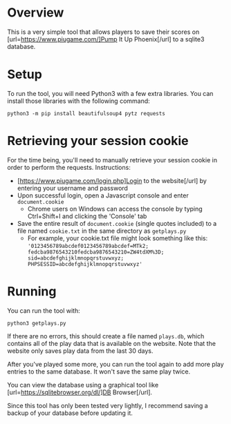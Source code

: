 # Overview

This is a very simple tool that allows players to save their scores on [url=https://www.piugame.com/]Pump It Up Phoenix[/url] to a sqlite3 database.

# Setup

To run the tool, you will need Python3 with a few extra libraries. You can install those libraries with the following command:

```
python3 -m pip install beautifulsoup4 pytz requests
```

# Retrieving your session cookie

For the time being, you'll need to manually retrieve your session cookie in order to perform the requests. Instructions:

* [https://www.piugame.com/login.php]Login to the website[/url] by entering your username and password
* Upon successful login, open a Javascript console and enter `document.cookie`
  * Chrome users on Windows can access the console by typing Ctrl+Shift+I and clicking the 'Console' tab
* Save the entire result of `document.cookie` (single quotes included) to a file named `cookie.txt` in the same directory as `getplays.py`
  * For example, your cookie.txt file might look something like this: `'0123456789abcdef0123456789abcdef=MTk2; fedcba9876543210fedcba9876543210=ZW4tdXM%3D; sid=abcdefghijklmnopqrstuvwxyz; PHPSESSID=abcdefghijklmnopqrstuvwxyz'`

# Running

You can run the tool with:

```
python3 getplays.py
```

If there are no errors, this should create a file named `plays.db`, which contains all of the play data that is available on the website. Note that the website only saves play data from the last 30 days.

After you've played some more, you can run the tool again to add more play entries to the same database. It won't save the same play twice.

You can view the database using a graphical tool like [url=https://sqlitebrowser.org/dl/]DB Browser[/url].

Since this tool has only been tested very lightly, I recommend saving a backup of your database before updating it.
